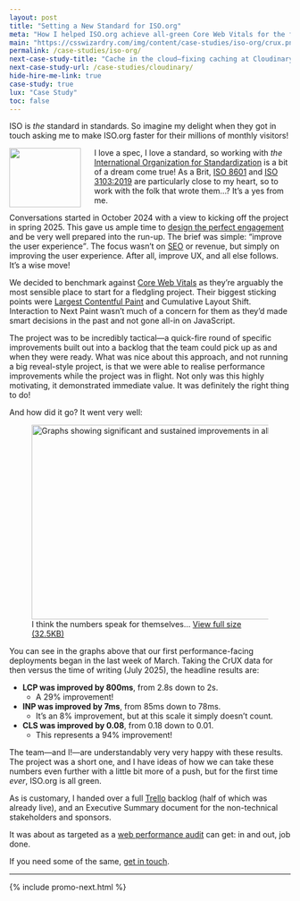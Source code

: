 ```yaml
---
layout: post
title: "Setting a New Standard for ISO.org"
meta: "How I helped ISO.org achieve all-green Core Web Vitals for the first time ever. LCP down 29%, CLS down 94%."
main: "https://csswizardry.com/img/content/case-studies/iso-org/crux.png"
permalink: /case-studies/iso-org/
next-case-study-title: "Cache in the cloud—fixing caching at Cloudinary"
next-case-study-url: /case-studies/cloudinary/
hide-hire-me-link: true
case-study: true
lux: "Case Study"
toc: false
---
```


ISO is _the_ standard in standards. So imagine my delight when they got in touch
asking me to make ISO.org faster for their millions of monthly visitors!

<img src="{{ site.cloudinary  }}/img/content/case-studies/iso-org/iso-logo.png" alt="" width="128" height="106"
     class="u-outdent"
     style="float: left;
            margin-right: 24px;
            shape-outside: url({{ site.cloudinary  }}/img/content/case-studies/iso-org/iso-logo.png);">

I love a spec, I love a standard, so working with _the_ [International
Organization for Standardization](https://www.iso.org/) is a bit of a dream come
true! As a Brit, [ISO
8601](https://www.iso.org/iso-8601-date-and-time-format.html) and [ISO
3103:2019](https://www.iso.org/standard/73224.html) are particularly close to my
heart, so to work with the folk that wrote them…? It’s a yes from me.

Conversations started in October 2024 with a view to kicking off the project in
spring 2025. This gave us ample time to [design the perfect
engagement](/services/) and be very well prepared into the run-up. The brief was
simple: <q>improve the user experience</q>. The focus wasn’t on
[SEO](/2023/07/core-web-vitals-for-search-engine-optimisation/) or revenue, but
simply on improving the user experience. After all, improve UX, and all else
follows. It’s a wise move!

We decided to benchmark against [Core Web
Vitals](/workshops/core-web-vitals-on-ios/) as they’re arguably the most
sensible place to start for a fledgling project. Their biggest sticking points
were [Largest Contentful Paint](/2022/03/optimising-largest-contentful-paint/)
and Cumulative Layout Shift. Interaction to Next Paint wasn’t much of a concern
for them as they’d made smart decisions in the past and not gone all-in on
JavaScript.

The project was to be incredibly tactical—a quick-fire round of specific
improvements built out into a backlog that the team could pick up as and when
they were ready. What was nice about this approach, and not running a big
reveal-style project, is that we were able to realise performance improvements
while the project was in flight. Not only was this highly motivating, it
demonstrated immediate value. It was definitely the right thing to do!

And how did it go? It went very well:

<figure>
<img src="{{ site.cloudinary  }}/img/content/case-studies/iso-org/crux.png" alt="Graphs showing significant and sustained improvements in all three Core Web Vitals since the project started" width="1500" height="348" loading="lazy">
<figcaption>I think the numbers speak for themselves… <a href="{{ site.cloudinary  }}/img/content/case-studies/iso-org/crux.png">View full size (32.5KB)</a></figcaption>
</figure>

You can see in the graphs above that our first performance-facing deployments
began in the last week of March. Taking the CrUX data for then versus the time
of writing (July 2025), the headline results are:

* **LCP was improved by 800ms**, from 2.8s down to 2s.
  * A 29% improvement!
* **INP was improved by 7ms**, from 85ms down to 78ms.
  * It’s an 8% improvement, but at this scale it simply doesn’t count.
* **CLS was improved by 0.08**, from 0.18 down to 0.01.
  * This represents a 94% improvement!

<!--
| Metric  | Before  | After | Δ%    |
|:--------|--------:|------:|------:|
| **LCP** | 2.8s    | 2.0s  | −29%  |
| **INP** | 85ms    | 78ms  | −8%   |
| **CLS** | 0.18    | 0.01  | −94%  |
-->

The team—and I!—are understandably very very happy with these results. The
project was a short one, and I have ideas of how we can take these numbers even
further with a little bit more of a push, but for the first time _ever_, ISO.org
is all green.

As is customary, I handed over a full [Trello](/2014/05/my-trello-workflow/)
backlog (half of which was already live), and an Executive Summary document for
the non-technical stakeholders and sponsors.

It was about as targeted as a [web performance audit](/performance-audits/) can
get: in and out, job done.

If you need some of the same, [get in touch](/contact/).

---

{% include promo-next.html %}
